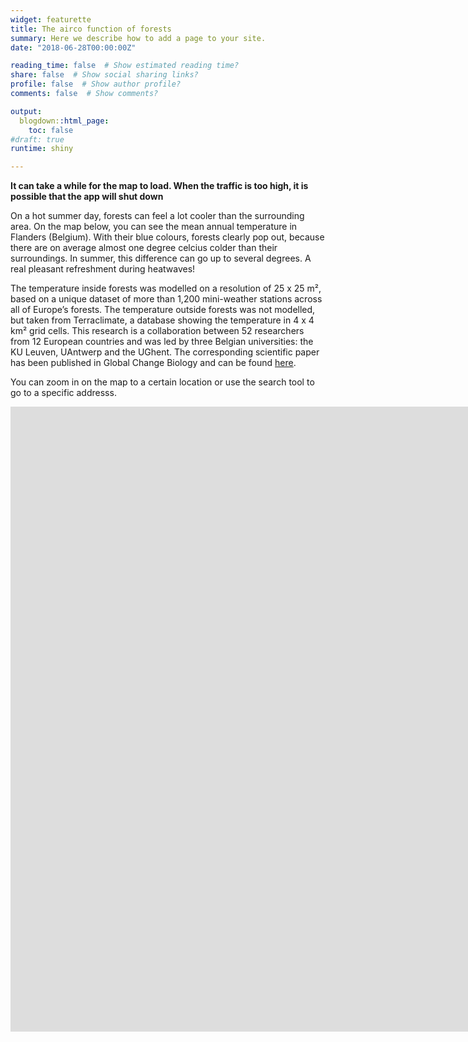 ```yaml
---
widget: featurette
title: The airco function of forests
summary: Here we describe how to add a page to your site.
date: "2018-06-28T00:00:00Z"

reading_time: false  # Show estimated reading time?
share: false  # Show social sharing links?
profile: false  # Show author profile?
comments: false  # Show comments?

output:
  blogdown::html_page:
    toc: false
#draft: true
runtime: shiny

---
```

**It can take a while for the map to load. When the traffic is too high, it is possible that the app will shut down**

On a hot summer day, forests can feel a lot cooler than the surrounding area. On the map below, you can see the mean annual temperature in Flanders (Belgium). With their blue colours, forests clearly pop out, because there are on average almost one degree celcius colder than their surroundings. In summer, this difference can go up to several degrees. A real pleasant refreshment during heatwaves!

The temperature inside forests was modelled on a resolution of 25 x 25 m², based on a unique dataset of more than 1,200 mini-weather stations across all of Europe’s forests. The temperature outside forests was not modelled, but taken from Terraclimate, a database showing the temperature in 4 x 4 km² grid cells. This research is a collaboration between 52 researchers from 12 European countries and was led by three Belgian universities: the KU Leuven, UAntwerp and the UGhent. The corresponding scientific paper has been published in Global Change Biology and can be found [here](https://doi.org/10.1111/gcb.15892).

You can zoom in on the map to a certain location or use the search tool to go to a specific addresss. 

<iframe height="1000" width="2500" frameborder="no" src="https://stefhaesen.shinyapps.io/airco_bossen/"> </iframe>


